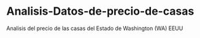 # Analisis-Datos-de-precio-de-casas
Analisis del precio de las casas del Estado de Washington (WA) EEUU
